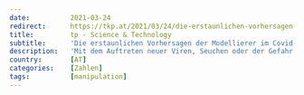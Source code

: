 ```yaml
---
date:          2021-03-24
redirect:      https://tkp.at/2021/03/24/die-erstaunlichen-vorhersagen-der-modellierer-im-covid-prognose-konsortium/
title:         tp - Science & Technology
subtitle:      'Die erstaunlichen Vorhersagen der Modellierer im Covid-Prognose-Konsortium'
description:   'Mit dem Auftreten neuer Viren, Seuchen oder der Gefahr wahnsinniger Rinder tauchen auch immer wieder Prognosen und Modelle auf. Die meisten davon sind so weit von der Wirklichkeit entfernt, dass man fast vom jeweiligen Gegenteil ausgehen kann. Insbesondere wenn das Imperial College in London mit Neil Ferguson dabei ist. Auch das österreichische Gesundheitsministerium hält sich …'
country:       [AT]
categories:    [Zahlen]
tags:          [manipulation]
---
```

